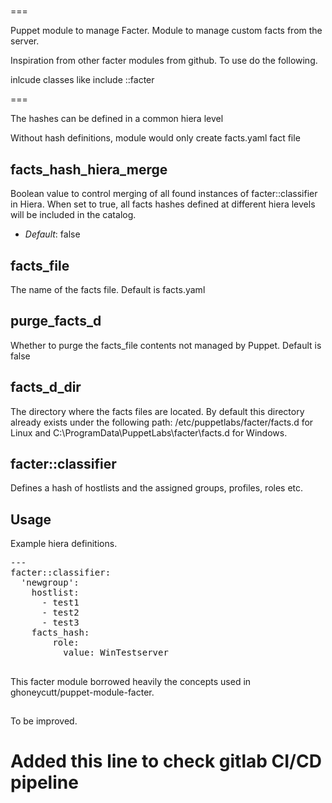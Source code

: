 #####
===

Puppet module to manage Facter.
Module to manage custom facts from the server.

Inspiration from other facter modules from github. To use do the following.

inlcude classes like
include ::facter

===


The hashes can be defined in a common hiera level

Without hash definitions, module would only create facts.yaml fact file

facts_hash_hiera_merge
----------------------
Boolean value to control merging of all found instances of facter::classifier in Hiera. When set to true, all facts hashes defined at different hiera levels will be included in the catalog.

- *Default*: false

facts_file
---------
The name of the facts file. Default is facts.yaml

purge_facts_d
-------------
Whether to purge the facts_file contents not managed by Puppet. Default is false

facts_d_dir
----------
The directory where the facts files are located. By default this directory already exists under the following path: /etc/puppetlabs/facter/facts.d for Linux and C:\ProgramData\PuppetLabs\facter\facts.d for Windows. 

facter::classifier
------------------
Defines a hash of hostlists and the assigned groups, profiles, roles etc.

## Usage
Example hiera definitions.

<pre>
---
facter::classifier:
  'newgroup':
    hostlist:
      - test1
      - test2
      - test3
    facts_hash:
        role:
          value: WinTestserver
</pre>

##
This facter module borrowed heavily the concepts used in ghoneycutt/puppet-module-facter.

##
To be improved.

# Added this line to check gitlab CI/CD pipeline
